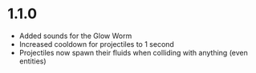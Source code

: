 # 1.1.0

- Added sounds for the Glow Worm
- Increased cooldown for projectiles to 1 second
- Projectiles now spawn their fluids when colliding with anything (even entities)
